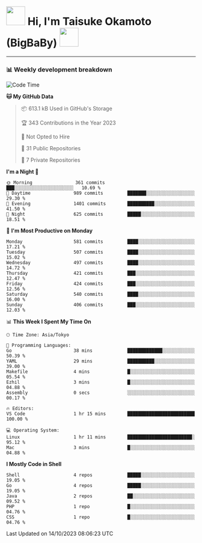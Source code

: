 <!-- Title -->
<h1>
    <img src="https://media.tenor.com/TlyRveJkgo4AAAAi/cloud-cloud-strife.gif" width="50"/> 
    Hi, I'm Taisuke Okamoto (BigBaBy) 
    <img src="https://media.tenor.com/TlyRveJkgo4AAAAi/cloud-cloud-strife.gif" width="50"/>
</h1>

---

<h3> 📊 Weekly development breakdown </h3>
<!-- waka-readme-stats -->

<!--START_SECTION:waka-->
![Code Time](http://img.shields.io/badge/Code%20Time-1%2C632%20hrs%2010%20mins-blue)

**🐱 My GitHub Data** 

> 📦 613.1 kB Used in GitHub's Storage 
 > 
> 🏆 343 Contributions in the Year 2023
 > 
> 🚫 Not Opted to Hire
 > 
> 📜 31 Public Repositories 
 > 
> 🔑 7 Private Repositories 
 > 
**I'm a Night 🦉** 

```text
🌞 Morning                361 commits         ███░░░░░░░░░░░░░░░░░░░░░░   10.69 % 
🌆 Daytime                989 commits         ███████░░░░░░░░░░░░░░░░░░   29.30 % 
🌃 Evening                1401 commits        ██████████░░░░░░░░░░░░░░░   41.50 % 
🌙 Night                  625 commits         █████░░░░░░░░░░░░░░░░░░░░   18.51 % 
```
📅 **I'm Most Productive on Monday** 

```text
Monday                   581 commits         ████░░░░░░░░░░░░░░░░░░░░░   17.21 % 
Tuesday                  507 commits         ████░░░░░░░░░░░░░░░░░░░░░   15.02 % 
Wednesday                497 commits         ████░░░░░░░░░░░░░░░░░░░░░   14.72 % 
Thursday                 421 commits         ███░░░░░░░░░░░░░░░░░░░░░░   12.47 % 
Friday                   424 commits         ███░░░░░░░░░░░░░░░░░░░░░░   12.56 % 
Saturday                 540 commits         ████░░░░░░░░░░░░░░░░░░░░░   16.00 % 
Sunday                   406 commits         ███░░░░░░░░░░░░░░░░░░░░░░   12.03 % 
```


📊 **This Week I Spent My Time On** 

```text
🕑︎ Time Zone: Asia/Tokyo

💬 Programming Languages: 
Go                       38 mins             █████████████░░░░░░░░░░░░   50.39 % 
YAML                     29 mins             ██████████░░░░░░░░░░░░░░░   39.00 % 
Makefile                 4 mins              █░░░░░░░░░░░░░░░░░░░░░░░░   05.54 % 
Ezhil                    3 mins              █░░░░░░░░░░░░░░░░░░░░░░░░   04.88 % 
Assembly                 0 secs              ░░░░░░░░░░░░░░░░░░░░░░░░░   00.17 % 

🔥 Editors: 
VS Code                  1 hr 15 mins        █████████████████████████   100.00 % 

💻 Operating System: 
Linux                    1 hr 11 mins        ████████████████████████░   95.12 % 
Mac                      3 mins              █░░░░░░░░░░░░░░░░░░░░░░░░   04.88 % 
```

**I Mostly Code in Shell** 

```text
Shell                    4 repos             █████░░░░░░░░░░░░░░░░░░░░   19.05 % 
Go                       4 repos             █████░░░░░░░░░░░░░░░░░░░░   19.05 % 
Java                     2 repos             ██░░░░░░░░░░░░░░░░░░░░░░░   09.52 % 
PHP                      1 repo              █░░░░░░░░░░░░░░░░░░░░░░░░   04.76 % 
CSS                      1 repo              █░░░░░░░░░░░░░░░░░░░░░░░░   04.76 % 
```




 Last Updated on 14/10/2023 08:06:23 UTC
<!--END_SECTION:waka-->
